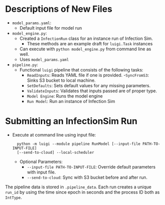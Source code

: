 # Descriptions of New Files

- `model_params.yaml`:
    +  Default input file for model run
- `model_engine.py`:
    + Created a `InfectionRun` class for an instance run of Infection Sim.
        - These methods are an example draft for `luigi.Task` instances
    + Can execute with `python model_engine.py` from command line as well.
    + Uses `model_params.yaml`
- `pipeline.py`:
    + Functional `luigi` pipeline that consists of the following tasks:
        - `ReadInputs`: Reads YAML file if one is provided.
        -`SyncFromS3`: Sinks S3 bucket to local machine.
        - `SetDefaults`: Sets default values for any missing parameters.
        - `ValidateInputs`: Validates that inputs passed are of proper type.
        - `Model Engine`: Runs the model engine
        - `Run Model`: Run an instance of Infection Sim

# Submitting an InfectionSim Run

- Execute at command line using input file:

        python -m luigi --module pipeline RunModel [--input-file PATH-TO-INPUT-FILE]
        [--send-to-cloud] --local-scheduler

    - Optional Parameters:
        - `--input-file PATH-TO-INPUT-FILE`: Override default parameters with input file.
        - `--send-to-cloud`: Sync with S3 bucket before and after run.

The pipeline data is stored in `.pipeline_data`. Each run creates a unique `run_id` by using the time since epoch in seconds and the process ID both as `IntType`.
